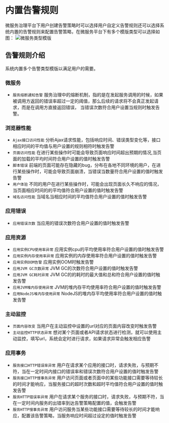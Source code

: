 # 内置告警规则

微服务治理平台下用户创建告警策略时可以选择用户自定义告警规则还可以选择系统内置的告警规则来配置告警策略，在微服务平台下有多个模版类型可以选择如图：
![微服务类型模版](http://terminus-paas.oss-cn-hangzhou.aliyuncs.com/paas-doc/2021/08/05/fbd84ce7-eb11-4078-9f87-268ed6bab44d.png)

## 告警规则介绍
系统内置多个告警类型模版以满足用户的需要。
### 微服务
- `服务熔断通知告警` 服务治理中的熔断机制，指的是在发起服务调用的时候，如果被调用方返回的错误率超过一定的阈值，那么后续的请求将不会真正发起请求，而是在调用方直接返回错误，
当错误次数符合用户设置当规则时触发告警。

### 浏览器性能
- `Ajax接口访问性能` 分析Ajax请求性能，包括响应时间、错误类型变化等，接口相应时间的平均值与用户设置的规则相符时触发告警
- `页面访问性能` 在进行某些操作时可能会导致页面响应时间超出预期的情况,当页面的加载的平均时间符合用户设置的值时触发告警
- `脚本错误` 前端的页面可能存在隐藏的bug，分布在各地不同环境的用户，在进行某些操作时，可能会导致页面崩溃，当错误当数量符合用户设置的值时触发告警
- `用户体验` 不同的用户在进行某些操作时，可能会出现页面长久不响应的情况，当页面相应时间的的平均值符合用户设置的值时触发告警
- `域名访问性能` 当域名当相应时间的平均值符合用户设置的值时触发告警

### 应用错误
- `应用错误次数` 当应用的错误次数符合用户设置的值时触发告警
### 应用资源
- `应用实例CPU使用率异常` 应用实例cpu的平均使用率符合用户设置的值时触发告警
- `应用实例内存使用率异常` 应用实例的内存使用率符合用户设置的值时触发告警
- `应用实例OOM告警` 应用实例OOM时触发告警
- `应用JVM GC次数异常` JVM GC的次数符合用户设置的值时触发告警
- `应用JVM GC耗时异常` JVM GC的的耗时的最大值和总和符合用户设置的值时触发告警
- `应用JVM堆内存使用异常` JVM的堆内存平均使用率符合用户设置的值时触发告警
- `应用NodeJS堆内存使用异常` NodeJS的堆内存平均使用率符合用户设置的值时触发告警
### 主动监控
- `页面内容改变` 当用户在主动监控中设置的url对应的页面内容改变时触发告警
- `主动监控HTTP状态异常` 想对某个页面或者API请求状态进行检测，就可以使用主动监控，填写url，系统会定时进行请求，如果请求异常会触发相应告警

### 应用事务
- `服务接口HTTP错误率异常` 用户在请求某个应用的接口时，请求失败，与预期不符，当在一定时间内接口的错误率和错误次数符合用户设置的值时触发告警
- `服务接口HTTP慢事务异常` 用户访问页面或者页面中的某些功能接口需要等待较长的时间才能响应，当服务接口的超时次数和超时平均值符合用户设置的值时触发告警
- `服务HTTP错误率异常` 用户在请求某个服务的接口时，请求失败，与预期不符，当在一定时间内服务的出错率到达告警策略配置的值，会触发告警
- `服务HTTP慢事务异常` 用户访问服务当某些功能接口需要等待较长的时间才能响应，配置该告警策略，当服务响应时间超过设定的值时触发告警


